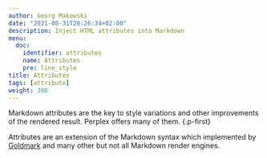 ```yaml
---
author: Georg Makowski
date: "2021-08-31T20:26:34+02:00"
description: Inject HTML attributes into Markdown
menu:
  doc:
    identifier: attributes
    name: Attributes
    pre: line_style
title: Attributes
tags: [attribute]
weight: 300
---
```


Markdown attributes are the key to style variations and other improvements of the rendered result. Perplex offers many of them.
{.p-first} <!--more-->

Attributes are an extension of the Markdown syntax which implemented by [Goldmark](https://github.com/yuin/goldmark) and many other but not all Markdown render engines.
